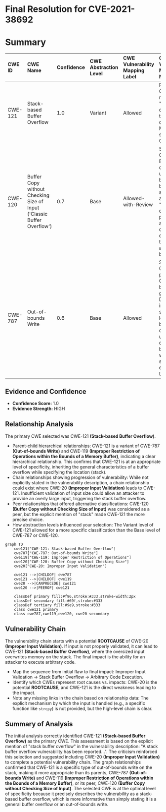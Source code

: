 # Final Resolution for CVE-2021-38692

# Summary

| CWE ID  | CWE Name                                                           | Confidence | CWE Abstraction Level | CWE Vulnerability Mapping Label | CWE-Vulnerability Mapping Notes                                                                                                                                                               |
| :------ | :----------------------------------------------------------------- | :--------- | :-------------------- | :------------------------------ | :------------------------------------------------------------------------------------------------------------------------------------------------------------------------------------------ |
| CWE-121 | Stack-based Buffer Overflow                                       | 1.0        | Variant               | Allowed                       | Primary CWE. Direct match to "stack buffer overflow" in the description. More specific than CWE-787.                                                                                       |
| CWE-120 | Buffer Copy without Checking Size of Input ('Classic Buffer Overflow') | 0.7        | Base                  | Allowed-with-Review            | Secondary Candidate. Broadly captures unchecked buffer copy, but lacks specificity about the "stack." Not chosen as primary to avoid misuse of "buffer overflow" terminology as warned by CWE.       |
| CWE-787 | Out-of-bounds Write                                                | 0.6        | Base                  | Allowed                       | Secondary Candidate. A parent of CWE-121, but too general. Does not indicate the stack as the location. A broad category, useful for out-of-bounds write, but not specific enough in this context. |

## Evidence and Confidence

*   **Confidence Score:** 1.0
*   **Evidence Strength:** HIGH

## Relationship Analysis
The primary CWE selected was CWE-121 **(Stack-based Buffer Overflow)**.
  - Parent-child hierarchical relationships: CWE-121 is a variant of CWE-787 **(Out-of-bounds Write)** and CWE-119 **(Improper Restriction of Operations within the Bounds of a Memory Buffer)**, indicating a clear hierarchical relationship. This confirms that CWE-121 is at an appropriate level of specificity, inheriting the general characteristics of a buffer overflow while specifying the location (stack).
  - Chain relationships showing progression of vulnerability: While not explicitly stated in the vulnerability description, a chain relationship could exist where CWE-20 **(Improper Input Validation)** leads to CWE-121. Insufficient validation of input size could allow an attacker to provide an overly large input, triggering the stack buffer overflow.
  - Peer relationships that offered alternative classifications: CWE-120 **(Buffer Copy without Checking Size of Input)** was considered as a peer, but the explicit mention of "stack" made CWE-121 the more precise choice.
  - How abstraction levels influenced your selection: The Variant level of CWE-121 allowed for a more specific classification than the Base level of CWE-787 or CWE-120.

```mermaid
graph TD
    cwe121["CWE-121: Stack-based Buffer Overflow"]
    cwe787["CWE-787: Out-of-bounds Write"]
    cwe119["CWE-119: Improper Restriction of Operations"]
    cwe120["CWE-120: Buffer Copy without Checking Size"]
    cwe20["CWE-20: Improper Input Validation"]
    
    cwe121 -->|CHILDOF| cwe787
    cwe121 -->|CHILDOF| cwe119
    cwe20 -->|CANPRECEDE| cwe121
    cwe120 -->|PEEROF| cwe121
    
    classDef primary fill:#f96,stroke:#333,stroke-width:2px
    classDef secondary fill:#69f,stroke:#333
    classDef tertiary fill:#9e9,stroke:#333
    class cwe121 primary
    class cwe787,cwe119,cwe120, cwe20 secondary
```

## Vulnerability Chain
The vulnerability chain starts with a potential **ROOTCAUSE** of CWE-20 **(Improper Input Validation)**. If input is not properly validated, it can lead to CWE-121 **(Stack-based Buffer Overflow)**, where the oversized input overwrites memory on the stack. The final impact is the ability for an attacker to execute arbitrary code.
  - Map the sequence from initial flaw to final impact: Improper Input Validation -> Stack Buffer Overflow -> Arbitrary Code Execution.
  - Identify which CWEs represent root causes vs. impacts: CWE-20 is the potential **ROOTCAUSE**, and CWE-121 is the direct weakness leading to the impact.
  - Note any missing links in the chain based on relationship data: The explicit mechanism by which the input is handled (e.g., a specific function like `strcpy`) is not provided, but the high-level chain is clear.

## Summary of Analysis
The initial analysis correctly identified CWE-121 **(Stack-based Buffer Overflow)** as the primary CWE. This assessment is based on the explicit mention of "stack buffer overflow" in the vulnerability description: "A stack buffer overflow vulnerability has been reported...". The criticism reinforced this selection and suggested including CWE-20 **(Improper Input Validation)** to complete a potential vulnerability chain. The graph relationships confirmed that CWE-121 is a specific type of out-of-bounds write on the stack, making it more appropriate than its parents, CWE-787 **(Out-of-bounds Write)** and CWE-119 **(Improper Restriction of Operations within the Bounds of a Memory Buffer)**, or its peer, CWE-120 **(Buffer Copy without Checking Size of Input)**. The selected CWE is at the optimal level of specificity because it precisely describes the vulnerability as a stack-based buffer overflow, which is more informative than simply stating it is a general buffer overflow or an out-of-bounds write.